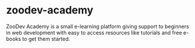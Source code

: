 # zoodev-academy
ZooDev Academy is a small e-learning platform giving support to beginners in web development with easy to access resources like tutorials and free e-books to get them started. 
